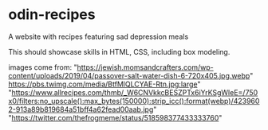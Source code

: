 # odin-recipes
A website with recipes featuring sad depression meals

This should showcase skills in HTML, CSS, including box modeling.

images come from:
"https://jewish.momsandcrafters.com/wp-content/uploads/2019/04/passover-salt-water-dish-6-720x405.jpg.webp"
https://pbs.twimg.com/media/BtfMlQLCYAE-Rtn.jpg:large"
"https://www.allrecipes.com/thmb/_W6CNVkkcBESZPTx6iYrKSgWleE=/750x0/filters:no_upscale():max_bytes(150000):strip_icc():format(webp)/4239602-913a89b819684a51bff4a62fead00aab.jpg" 
"https://twitter.com/thefrogmeme/status/518598377433333760" 
